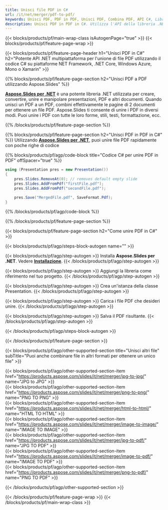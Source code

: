 ```yaml
---
title: Unisci file PDF in C#
url: /it/net/merger/pdf-to-pdf/
keywords: Unisci PDF, PDF in PDF, Unisci PDF, Combina PDF, API C#, Libreria .NET
description: Unisci PDF in PDF in C#. Utilizza l'API della libreria .NET per unire i file PDF
---
```


{{< blocks/products/pf/main-wrap-class isAutogenPage="true" >}}
{{< blocks/products/pf/feature-page-wrap >}}

{{< blocks/products/pf/feature-page-header h1="Unisci PDF in C#" h2="Potente API .NET multipiattaforma per l'unione di file PDF utilizzando il codice C# su piattaforme NET Framework, .NET Core, Windows Azure, Mono o Xamarin" >}}

{{% blocks/products/pf/feature-page-section h2="Unisci PDF a PDF utilizzando Aspose.Slides" %}}

[**Aspose.Slides per .NET**](https://products.aspose.com/slides/it/net/) è una potente libreria .NET utilizzata per creare, convertire, unire e manipolare presentazioni, PDF e altri documenti. Quando unisci un PDF a un PDF, combini effettivamente le pagine di 2 documenti per ottenere un file PDF. Aspose.Slides ti consente di unire i PDF in diversi modi. Puoi unire i PDF con tutte le loro forme, stili, testi, formattazione, ecc.

{{% /blocks/products/pf/feature-page-section %}}




{{% blocks/products/pf/feature-page-section  h2="Unisci PDF in PDF in C#" %}}
Utilizzando [**Aspose.Slides per .NET**](https://products.aspose.com/slides/it/net/), puoi unire file PDF rapidamente con poche righe di codice

{{% blocks/products/pf/agp/code-block title="Codice C# per unire PDF in PDF" offSpacer="true" %}}
```cs
using (Presentation pres = new Presentation())
{
    pres.Slides.RemoveAt(0); // removes default empty slide
    pres.Slides.AddFromPdf("firstFile.pdf");
    pres.Slides.AddFromPdf("secondFile.pdf");

    pres.Save("MergedFile.pdf", SaveFormat.Pdf);
}
```
{{% /blocks/products/pf/agp/code-block %}}

{{% /blocks/products/pf/feature-page-section %}}




{{< blocks/products/pf/feature-page-section  h2="Come unire PDF in C#" >}}


{{< blocks/products/pf/agp/steps-block-autogen name="" >}}


{{< blocks/products/pf/agp/step-autogen >}}
Installa **Aspose.Slides per .NET**. Vedere [**Installazione**](https://docs.aspose.com/slides/net/installation/).
{{< /blocks/products/pf/agp/step-autogen >}}

{{< blocks/products/pf/agp/step-autogen >}}
Aggiungi la libreria come riferimento nel tuo progetto.
{{< /blocks/products/pf/agp/step-autogen >}}

{{< blocks/products/pf/agp/step-autogen >}}
Crea un'istanza della classe Presentation.
{{< /blocks/products/pf/agp/step-autogen >}}

{{< blocks/products/pf/agp/step-autogen >}}
Carica i file PDF che desideri unire.
{{< /blocks/products/pf/agp/step-autogen >}}

{{< blocks/products/pf/agp/step-autogen >}}
Salva il PDF risultante.
{{< /blocks/products/pf/agp/step-autogen >}}


{{< /blocks/products/pf/agp/steps-block-autogen >}}


{{< /blocks/products/pf/feature-page-section >}}




{{< blocks/products/pf/agp/other-supported-section title="Unisci altri file" subTitle="Puoi anche combinare file in altri formati per ottenere un unico file" >}}

{{< blocks/products/pf/agp/other-supported-section-item href="https://products.aspose.com/slides/it/net/merger/jpg-to-jpg/" name="JPG to JPG" >}}  
{{< blocks/products/pf/agp/other-supported-section-item href="https://products.aspose.com/slides/it/net/merger/png-to-png/" name="PNG TO PNG" >}}  
{{< blocks/products/pf/agp/other-supported-section-item href="https://products.aspose.com/slides/it/net/merger/html-to-html/" name="HTML TO HTML" >}}  
{{< blocks/products/pf/agp/other-supported-section-item href="https://products.aspose.com/slides/it/net/merger/image-to-image/" name="IMAGE TO IMAGE" >}}  
{{< blocks/products/pf/agp/other-supported-section-item href="https://products.aspose.com/slides/it/net/merger/jpg-to-pdf/" name="JPG TO PDF" >}}  
{{< blocks/products/pf/agp/other-supported-section-item href="https://products.aspose.com/slides/it/net/merger/image-to-pdf/" name="IMAGE TO PDF" >}}  
{{< blocks/products/pf/agp/other-supported-section-item href="https://products.aspose.com/slides/it/net/merger/png-to-pdf/" name="PNG TO PDF" >}}  
  


{{< /blocks/products/pf/agp/other-supported-section >}}

{{< /blocks/products/pf/feature-page-wrap >}}
{{< /blocks/products/pf/main-wrap-class >}}